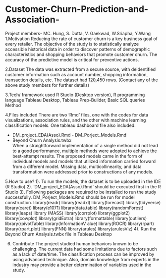 # Customer-Churn-Prediction-and-Association-
Project members- MC. Hung, S. Dutta, V. Gaekwad, W.Sriapha, Y.Wang
1.Motivation
Reducing the rate of customer churn is a key business goal of every retailer. The objective of the study is to statistically analyze accessible historical data in order to discover patterns of demographic characteristics and shopping behaviors that promote customer churn. The accuracy of the predictive model is critical for preventive actions.

2.Dataset
The data was extracted from a secure source, with deidentified customer information such as account number, shopping information, transaction details, etc. The dataset had 120,450 rows. (Contact any of the above study members for further details)

3.Tech/ framework used
R Studio (Desktop version), R programming language Tableau Desktop, Tableau Prep-Builder, Basic SQL queries
Method

4.Files included
There are two ‘Rmd’ files, one with the codes for data visualizations, association rules, and the other with machine learning classification models. One tableau dashboard file also included.
- DM_project_EDA(Asso).Rmd - DM_Porject_Models.Rmd
- Beyond Churn Analysis.twbx        
When a straightforward implementation of a single method did not lead to a good performance, multiple methods were adopted to achieve the best-attempt results. The proposed models came in the form of individual models and models that utilized information carried forward from a different model. Missing
data, multicollinearity, and data transformation were addressed prior to constructions of any models.
 
5.How to use?
1). To run the models, the dataset is to be uploaded in the IDE (R Studio)
2). ‘DM_project_EDA(Asso).Rmd’ should be executed first in the R Studio
3). Following packages are required to be installed to run the study successfully. DM_Porject_Models.Rmd should be run for model construction.
library(readr) library(readxl) library(forecast) library(tidyverse) library(caret) library(e1071) library(data.table) library(randomForest) library(leaps)
library (MASS) library(corrplot) library(ggplot2) library(cowplot) library(gridExtra) library(formattable) library(outliers) library(rpivotTable) library(InformationV alue) library(ROCR) library(rpart) library(rpart.plot) library(FNN) library(arules) library(arulesViz)
4). Run the Beyond Churn Analysis.twbx file in Tableau Desktop

6. Contribute
The project studied human behaviors known to be challenging. The current data had some limitations due to factors such as a lack of date/time. The classification process can be improved by using advanced technique. Also, domain knowledge from experts in the industry may provide a better determination of variables used in the study.

